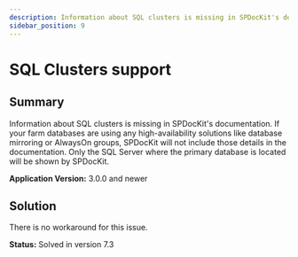 ```yaml
---
description: Information about SQL clusters is missing in SPDocKit's documentation.
sidebar_position: 9
---
```


# SQL Clusters support

## **Summary**

Information about SQL clusters is missing in SPDocKit's documentation. If your farm databases are using any high-availability solutions like database mirroring or AlwaysOn groups, SPDocKit will not include those details in the documentation. Only the SQL Server where the primary database is located will be shown by SPDocKit.

**Application Version:** 3.0.0 and newer

## **Solution**

There is no workaround for this issue.

**Status:** Solved in version 7.3

